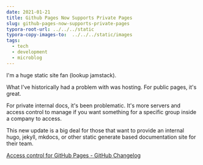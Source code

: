 ```yaml
---
date: 2021-01-21
title: Github Pages Now Supports Private Pages
slug: github-pages-now-supports-private-pages
typora-root-url: ../../../static
typora-copy-images-to:  ../../../static/images
tags:
  - tech
  - development
  - microblog
---
```


I'm a huge static site fan (lookup jamstack).

What I've historically had a problem with was hosting.
For public pages, it's great.

For private internal docs, it's been problematic.
It's more servers and access control to manage if you want something for a specific group inside a company to access.

This new update is a big deal for those that want to provide an internal hugo, jekyll, mkdocs, or other static generate based documentation site for their team.

[Access control for GitHub Pages - GitHub Changelog](http://bit.ly/2MdUeg9)
